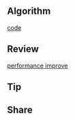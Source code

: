 ## Algorithm

[code](/images/temp/haha-2024-09-01.png)

## Review

[performance improve](https://developer.mozilla.org/en-US/docs/Learn/Performance/JavaScript)

## Tip

## Share
